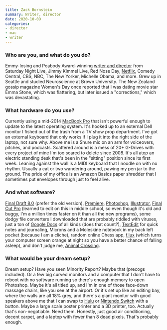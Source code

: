 ```yaml
---
title: Zack Bornstein
summary: Writer, director 
date: 2020-10-09
categories:
- director
- mac
- writer
---
```


### Who are you, and what do you do?

Emmy-losing and Peabody Award-winning [writer and director](http://bornsteinzack.com/ "Zack's website.") from Saturday Night Live, Jimmy Kimmel Live, Red Nose Day, [Netflix][], Comedy Central, CBS, NBC, The New Yorker, Michelle Obama, and more. Grew up in Seattle and studied Neuroscience at Brown University. The New Zealand gossip magazine Women's Day once reported that I was dating movie star Emma Stone, which was flattering, but later issued a "corrections," which was devastating.

### What hardware do you use?

Currently using a mid-2014 [MacBook Pro][macbook-pro] that isn't powerful enough to update to the latest operating system. It's hooked up to an external Dell monitor I fished out of the trash from a TV show prop department. I've got an external keyboard that only works if I plug it into the right side of the laptop, not sure why. Above me is a Shure mic on an arm for voiceovers, pitches, and podcasts. Scattered around is a mess of 20+ G-Drives with every project of mine I'm too scared to delete since 2008. It's all atop an electric standing desk that's been in the "sitting" position since its first week. Leaning against the wall is a MIDI keyboard that I noodle on with no rhythm. Usually a cat or two wandering around, pawing my pen jar to the ground. The pride of my office is an Amazon Basics paper shredder that I sometimes put envelopes through just to feel alive.

### And what software?

[Final Draft 8.0][final-draft] (prefer the old version), [Premiere][], [Photoshop][], [Illustrator][], [Final Cut Pro][final-cut-pro] (learned to edit on this in middle school, so even though it's old and buggy, I'm a million times faster on it than all the new programs), some dodgy file converters I downloaded that are probably riddled with viruses, just a ton of [Google Docs][google-docs] of all kinds (does that count?), [TextEdit][] for quick notes and journaling, Microns and a Moleskine notebook in my back left pocket (because I am a cliche), random online Chess app, [f.lux][] (which turns your computer screen orange at night so you have a better chance of falling asleep), and don't judge me, [Animal Crossing][animal-crossing-new-horizons].

### What would be your dream setup?

Dream setup? Have you seen Minority Report? Maybe that (precogs included). Or a few big curved monitors and a computer that I don't have to reboot with no software running so there's enough memory to open Photoshop. Maybe it's all titled up, and I'm in one of those face-down massage chairs, like you see at the airport. Or it's set up like an editing bay, where the walls are all 18% grey, and there's a giant monitor with good speakers above me that I can swap to [Hulu][] or [Nintendo Switch][switch.2] with a button. Maybe a large scale poster printer and a 3D printer, too. Actually that's non-negotiable. Need them. Honestly, just good air conditioning, decent carpet, and a laptop with fewer than 8 dead pixels. That's probably enough.

[animal-crossing-new-horizons]: https://en.wikipedia.org/wiki/Animal_Crossing:_New_Horizons "A life simulation game."
[f.lux]: https://justgetflux.com/ "A tool to make the colour of your screen adapt to the current time of day."
[final-cut-pro]: https://en.wikipedia.org/wiki/Final_Cut_Pro "A nonlinear video editor."
[final-draft]: https://www.finaldraft.com/ "Popular screenwriting software."
[google-docs]: https://en.wikipedia.org/wiki/Google_Docs "A web-based office suite."
[hulu]: https://www.hulu.com/welcome "A TV streaming service."
[illustrator]: https://www.adobe.com/products/illustrator.html "A vector graphics editor."
[macbook-pro]: https://www.apple.com/macbook-pro/ "A laptop."
[netflix]: http://web.archive.org/web/20221226033709/https://www.netflix.com/ "A movie rental and streaming service."
[photoshop]: https://www.adobe.com/products/photoshop.html "A bitmap image editor."
[premiere]: https://www.adobe.com/products/premiere.html "A video editing suite."
[switch.2]: https://www.nintendo.com/switch/ "A gaming console."
[textedit]: http://web.archive.org/web/20200525165141/https://support.apple.com/en-us/HT2523 "A text editor included with Mac OS X."
